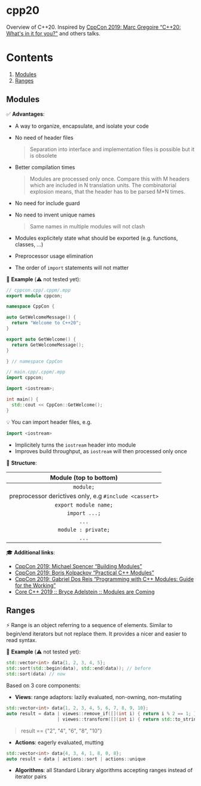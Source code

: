 # cpp20

Overview of C++20. Inspired by [CppCon 2019: Marc Gregoire “C++20: What's in it for you?"](https://youtu.be/Y652wQqbYEI?list=PLun8Ea0ZRc-k5F6yli7R1El0M77l52R0W) and others talks.

# Contents

1. [Modules](#modules)
1. [Ranges](#ranges)

<a name="modules"></a>
## Modules

:white_check_mark: **Advantages**:

- A way to organize, encapsulate, and isolate your code

- No need of header files

  > Separation into interface and implementation files is possible but it is obsolete

- Better compilation times

  > Modules are processed only once. Compare this with M headers which are included in N translation units.
  > The combinatorial explosion means, that the header has to be parsed M*N times.

- No need for include guard

- No need to invent unique names

  > Same names in multiple modules will not clash

- Modules explicitely state what should be exported (e.g. functions, classes, ...)

- Preprocessor usage elimination

- The order of `import` statements will not matter

:mag_right: **Example** (:warning: not tested yet):

```cpp
// cppcon.cpp/.cppm/.mpp
export module cppcon;

namespace CppCon {

auto GetWelcomeMessage() {
  return "Welcome to C++20";
}

export auto GetWelcome() {
  return GetWelcomeMessage();
}

} // namespace CppCon

// main.cpp/.cppm/.mpp
import cppcon;

import <iostream>;

int main() {
  std::cout << CppCon::GetWelcome();
}
```

:bulb: You can import header files, e.g.

```cpp
import <iostream>
```

- Implicitely turns the `iostream` header into module
- Improves build throughput, as `iostream` will then processed only once

:scroll: **Structure**:

| Module (top to bottom) |
| :---: |
| `module;` |
| preprocessor derictives only, e.g `#include <cassert>` |
| `export module name;` |
| `import ...;` |
| `...` |
| `module : private;` |
| `...` |

:mortar_board: **Additional links**:

- [CppCon 2019: Michael Spencer “Building Modules”](https://youtu.be/L0SHHkBenss)
- [CppCon 2019: Boris Kolpackov “Practical C++ Modules”](https://youtu.be/szHV6RdQdg8)
- [CppCon 2019: Gabriel Dos Reis “Programming with C++ Modules: Guide for the Working”](https://youtu.be/tjSuKOz5HK4)
- [Core C++ 2019 :: Bryce Adelstein :: Modules are Coming](https://youtu.be/bDTm6y6fNSU)

<a name="ranges"></a>
## Ranges

:zap: Range is an object referring to a sequence of elements.
Similar to begin/end iterators but not replace them.
It provides a nicer and easier to read syntax.

:mag_right: **Example** (:warning: not tested yet):

```cpp
std::vector<int> data{1, 2, 3, 4, 5};
std::sort(std::begin(data), std::end(data)); // before
std::sort(data) // now
```

Based on 3 core components:
- **Views**: range adaptors: lazily evaluated, non-owning, non-mutating
```cpp
std::vector<int> data{1, 2, 3, 4, 5, 6, 7, 8, 9, 10};
auto result = data | viewes::remove_if([](int i) { return i % 2 == 1; })
                   | viewes::transform([](int i) { return std::to_string(i) });
```
> result == {"2", "4", "6", "8", "10"}
- **Actions**: eagerly evaluated, mutting
```cpp
std::vector<int> data{4, 3, 4, 1, 8, 0, 8};
auto result = data | actions::sort | actions::unique
```
- **Algorithms**: all Standard Library algorithms accepting ranges instead of iterator pairs
